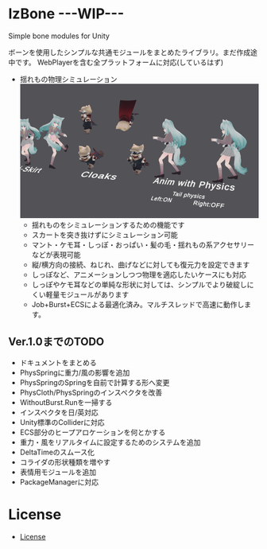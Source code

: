 # IzBone  ---WIP---
Simple bone modules for Unity


ボーンを使用したシンプルな共通モジュールをまとめたライブラリ。まだ作成途中です。
WebPlayerを含む全プラットフォームに対応(しているはず)

- 揺れもの物理シミュレーション
![](Documentation~/ss_01.gif)
  - 揺れものをシミュレーションするための機能です
  - スカートを突き抜けずにシミュレーション可能
  - マント・ケモ耳・しっぽ・おっぱい・髪の毛・揺れもの系アクセサリーなどが表現可能
  - 縦/横方向の接続、ねじれ、曲げなどに対しても復元力を設定できます
  - しっぽなど、アニメーションしつつ物理を適応したいケースにも対応
  - しっぽやケモ耳などの単純な形状に対しては、シンプルでより破綻しにくい軽量モジュールがあります
  - Job+Burst+ECSによる最適化済み。マルチスレッドで高速に動作します。

## Ver.1.0までのTODO

* ドキュメントをまとめる
* PhysSpringに重力/風の影響を追加
* PhysSpringのSpringを自前で計算する形へ変更
* PhysCloth/PhysSpringのインスペクタを改善
* WithoutBurst.Runを一掃する
* インスペクタを日/英対応
* Unity標準のColliderに対応
* ECS部分のヒープアロケーションを何とかする
* 重力・風をリアルタイムに設定するためのシステムを追加
* DeltaTimeのスムース化
* コライダの形状種類を増やす
* 表情用モジュールを追加
* PackageManagerに対応

# License
- [License](LICENSE)



